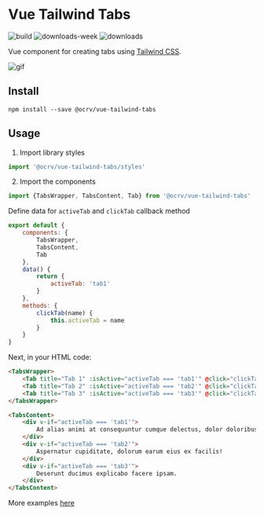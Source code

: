 # Vue Tailwind Tabs

![build](https://github.com/OCRVblockchain/vue-tailwind-tabs/workflows/build/badge.svg)
![downloads-week](https://img.shields.io/npm/dw/@ocrv/vue-tailwind-tabs)
![downloads](https://img.shields.io/npm/dt/@ocrv/vue-tailwind-tabs)

Vue component for creating tabs using [Tailwind CSS](https://tailwindcss.com).

![gif](https://media.giphy.com/media/OOO5x5ywEGtpUEdZxO/giphy.gif)

## Install

```
npm install --save @ocrv/vue-tailwind-tabs
```

## Usage

1. Import library styles

```js
import '@ocrv/vue-tailwind-tabs/styles'
```

2. Import the components

```js
import {TabsWrapper, TabsContent, Tab} from '@ocrv/vue-tailwind-tabs'
```

Define data for ```activeTab``` and ```clickTab``` callback method

```js
export default {
    components: {
        TabsWrapper,
        TabsContent,
        Tab
    },
    data() {
        return {
            activeTab: 'tab1'
        }
    },
    methods: {
        clickTab(name) {
            this.activeTab = name
        }
    }
}
```

Next, in your HTML code:

```html
<TabsWrapper>
    <Tab title="Tab 1" :isActive="activeTab === 'tab1'" @click="clickTab('tab1')" />
    <Tab title="Tab 2" :isActive="activeTab === 'tab2'" @click="clickTab('tab2')" />
    <Tab title="Tab 3" :isActive="activeTab === 'tab3'" @click="clickTab('tab3')" />
</TabsWrapper>

<TabsContent>
    <div v-if="activeTab === 'tab1'">
        Ad alias animi at consequuntur cumque delectus, dolor doloribus illum in, odit porro quasi.
    </div>
    <div v-if="activeTab === 'tab2'">
        Aspernatur cupiditate, dolorum earum eius ex facilis!
    </div>
    <div v-if="activeTab === 'tab3'">
        Deserunt ducimus explicabo facere ipsam.
    </div>
</TabsContent>
```

More examples [here](https://github.com/OCRVblockchain/vue-tailwind-tabs/blob/main/src/components/Example.vue)
